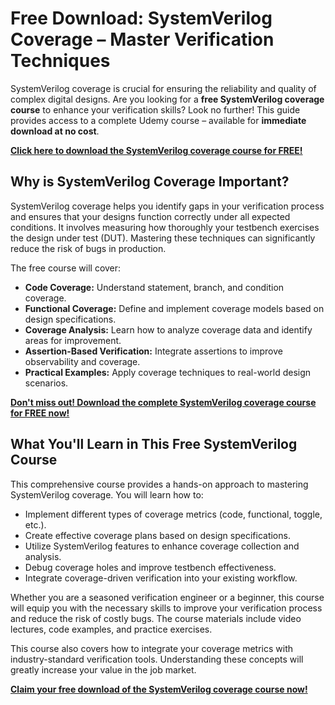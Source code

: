 # Free Download: SystemVerilog Coverage – Master Verification Techniques

SystemVerilog coverage is crucial for ensuring the reliability and quality of complex digital designs. Are you looking for a **free SystemVerilog coverage course** to enhance your verification skills? Look no further! This guide provides access to a complete Udemy course – available for **immediate download at no cost**.

[**Click here to download the SystemVerilog coverage course for FREE!**](https://udemywork.com/systemverilog-coverage)

## Why is SystemVerilog Coverage Important?

SystemVerilog coverage helps you identify gaps in your verification process and ensures that your designs function correctly under all expected conditions. It involves measuring how thoroughly your testbench exercises the design under test (DUT). Mastering these techniques can significantly reduce the risk of bugs in production.

The free course will cover:

*   **Code Coverage:** Understand statement, branch, and condition coverage.
*   **Functional Coverage:** Define and implement coverage models based on design specifications.
*   **Coverage Analysis:** Learn how to analyze coverage data and identify areas for improvement.
*   **Assertion-Based Verification:** Integrate assertions to improve observability and coverage.
*   **Practical Examples:** Apply coverage techniques to real-world design scenarios.

[**Don't miss out! Download the complete SystemVerilog coverage course for FREE now!**](https://udemywork.com/systemverilog-coverage)

## What You'll Learn in This Free SystemVerilog Course

This comprehensive course provides a hands-on approach to mastering SystemVerilog coverage. You will learn how to:

*   Implement different types of coverage metrics (code, functional, toggle, etc.).
*   Create effective coverage plans based on design specifications.
*   Utilize SystemVerilog features to enhance coverage collection and analysis.
*   Debug coverage holes and improve testbench effectiveness.
*   Integrate coverage-driven verification into your existing workflow.

Whether you are a seasoned verification engineer or a beginner, this course will equip you with the necessary skills to improve your verification process and reduce the risk of costly bugs. The course materials include video lectures, code examples, and practice exercises.

This course also covers how to integrate your coverage metrics with industry-standard verification tools. Understanding these concepts will greatly increase your value in the job market.

[**Claim your free download of the SystemVerilog coverage course now!**](https://udemywork.com/systemverilog-coverage)
